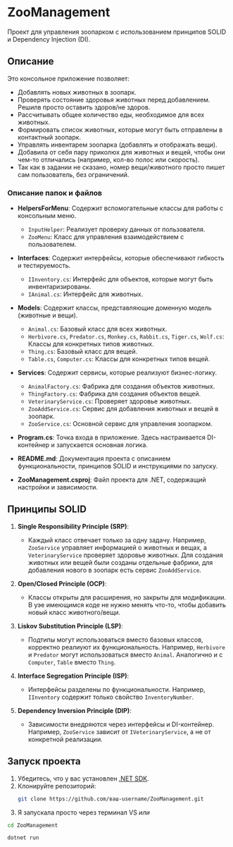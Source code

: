 # ZooManagement

Проект для управления зоопарком с использованием принципов SOLID и Dependency Injection (DI).

## Описание

Это консольное приложение позволяет:
- Добавлять новых животных в зоопарк.
- Проверять состояние здоровья животных перед добавлением. Решилв просто оставить здоров/не здоров.
- Рассчитывать общее количество еды, необходимое для всех животных.
- Формировать список животных, которые могут быть отправлены в контактный зоопарк.
- Управлять инвентарем зоопарка (добавлять и отображать вещи).
- Добавила от себя пару приколюх для животных и вещей, чтобы они чем-то отличались (например, кол-во полос или скорость).
- Так как в задании не сказано, номер вещи/животного просто пишет сам пользователь, без ограничений.


### Описание папок и файлов

- **HelpersForMenu**: Содержит вспомогательные классы для работы с консольным меню.
  - `InputHelper`: Реализует проверку данных от пользователя.
  - `ZooMenu`: Класс для управления взаимодействием с пользователем.
- **Interfaces**: Содержит интерфейсы, которые обеспечивают гибкость и тестируемость.
  - `IInventory.cs`: Интерфейс для объектов, которые могут быть инвентаризированы.
  - `IAnimal.cs`: Интерфейс для животных.

- **Models**: Содержит классы, представляющие доменную модель (животные и вещи).
  - `Animal.cs`: Базовый класс для всех животных.
  - `Herbivore.cs`, `Predator.cs`, `Monkey.cs`, `Rabbit.cs`, `Tiger.cs`, `Wolf.cs`: Классы для конкретных типов животных.
  - `Thing.cs`: Базовый класс для вещей.
  - `Table.cs`, `Computer.cs`: Классы для конкретных типов вещей.

- **Services**: Содержит сервисы, которые реализуют бизнес-логику.
  - `AnimalFactory.cs`: Фабрика для создания объектов животных.
  - `ThingFactory.cs`: Фабрика для создания объектов вещей.
  - `VeterinaryService.cs`: Проверяет здоровье животных.
  - `ZooAddService.cs`: Сервис для добавления животных и вещей в зоопарк.
  - `ZooService.cs`: Основной сервис для управления зоопарком.

- **Program.cs**: Точка входа в приложение. Здесь настраивается DI-контейнер и запускается основная логика.

- **README.md**: Документация проекта с описанием функциональности, принципов SOLID и инструкциями по запуску.

- **ZooManagement.csproj**: Файл проекта для .NET, содержащий настройки и зависимости.

## Принципы SOLID

1. **Single Responsibility Principle (SRP)**:
   - Каждый класс отвечает только за одну задачу. Например, `ZooService` управляет информацией о животных и вещах, а `VeterinaryService` проверяет здоровье животных. Для создания животных или вещей были созданы отдельные фабрики, для добавления нового в зоопарк есть сервис `ZooAddService`.

2. **Open/Closed Principle (OCP)**:
   - Классы открыты для расширения, но закрыты для модификации. В уэе имеющимся коде не нужно менять что-то, чтобы добавить новый класс животного/вещи.

3. **Liskov Substitution Principle (LSP)**:
   - Подтипы могут использоваться вместо базовых классов, корректно реалиуют их функциональность. Например, `Herbivore` и `Predator` могут использоваться вместо `Animal`. Аналогично и с `Computer`, `Table` вместо `Thing`.

4. **Interface Segregation Principle (ISP)**:
   - Интерфейсы разделены по функциональности. Например, `IInventory` содержит только свойство `InventoryNumber`.

5. **Dependency Inversion Principle (DIP)**:
   - Зависимости внедряются через интерфейсы и DI-контейнер. Например, `ZooService` зависит от `IVeterinaryService`, а не от конкретной реализации.

## Запуск проекта

1. Убедитесь, что у вас установлен [.NET SDK](https://dotnet.microsoft.com/download).
2. Клонируйте репозиторий:
   ```bash
   git clone https://github.com/ваш-username/ZooManagement.git
3. Я запускала просто через терминал VS *или*
```bash
cd ZooManagement
```
```bash
dotnet run
```
